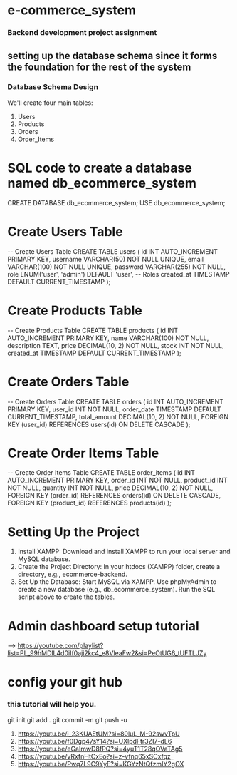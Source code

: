 # e-commerce_system
### Backend development project assignment

## setting up the database schema since it forms the foundation for the rest of the system
### Database Schema Design
We'll create four main tables:
1. Users
2. Products
3. Orders
4. Order_Items

# SQL code to create a database named db_ecommerce_system
CREATE DATABASE db_ecommerce_system;
USE db_ecommerce_system;

# Create Users Table
-- Create Users Table
CREATE TABLE users (
    id INT AUTO_INCREMENT PRIMARY KEY,
    username VARCHAR(50) NOT NULL UNIQUE,
    email VARCHAR(100) NOT NULL UNIQUE,
    password VARCHAR(255) NOT NULL,
    role ENUM('user', 'admin') DEFAULT 'user',  -- Roles
    created_at TIMESTAMP DEFAULT CURRENT_TIMESTAMP
);

# Create Products Table
-- Create Products Table
CREATE TABLE products (
    id INT AUTO_INCREMENT PRIMARY KEY,
    name VARCHAR(100) NOT NULL,
    description TEXT,
    price DECIMAL(10, 2) NOT NULL,
    stock INT NOT NULL,
    created_at TIMESTAMP DEFAULT CURRENT_TIMESTAMP
);

# Create Orders Table
-- Create Orders Table
CREATE TABLE orders (
    id INT AUTO_INCREMENT PRIMARY KEY,
    user_id INT NOT NULL,
    order_date TIMESTAMP DEFAULT CURRENT_TIMESTAMP,
    total_amount DECIMAL(10, 2) NOT NULL,
    FOREIGN KEY (user_id) REFERENCES users(id) ON DELETE CASCADE
);

# Create Order Items Table
-- Create Order Items Table
CREATE TABLE order_items (
    id INT AUTO_INCREMENT PRIMARY KEY,
    order_id INT NOT NULL,
    product_id INT NOT NULL,
    quantity INT NOT NULL,
    price DECIMAL(10, 2) NOT NULL,
    FOREIGN KEY (order_id) REFERENCES orders(id) ON DELETE CASCADE,
    FOREIGN KEY (product_id) REFERENCES products(id)
);


# Setting Up the Project
1. Install XAMPP:
Download and install XAMPP to run your local server and MySQL database.
2. Create the Project Directory:
In your htdocs (XAMPP) folder, create a directory, e.g., ecommerce-backend.
3. Set Up the Database:
Start MySQL via XAMPP.
Use phpMyAdmin to create a new database (e.g., db_ecommerce_system).
Run the SQL script above to create the tables.


# Admin dashboard setup tutorial
-->  https://youtube.com/playlist?list=PL_99hMDlL4d0iIf0aji2kc4_e8VleaFw2&si=PeOtUG6_tUFTLJZy




# config your git hub
### this tutorial will help you.
git init
git add .
git commit -m
git push -u 

1. https://youtu.be/i_23KUAEtUM?si=80luL_M-92swvTpU
2. https://youtu.be/f0Dgp47sY14?si=UXlpdFtr3ZI7-dL6
3. https://youtu.be/eGaImwD8fPQ?si=4yuT1T28qOVaTAg5
4. https://youtu.be/vRxfnHtCxEo?si=z-yfnq65xSCxfqz_
5. https://youtu.be/Pwq7L9C9YyE?si=KGYzNtQfzmIY2gOX